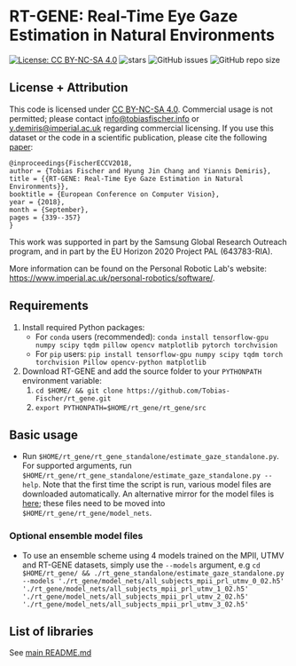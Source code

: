 # RT-GENE: Real-Time Eye Gaze Estimation in Natural Environments
[![License: CC BY-NC-SA 4.0](https://img.shields.io/badge/License-CC%20BY--NC--SA%204.0-lightgrey.svg?style=flat-square)](https://creativecommons.org/licenses/by-nc-sa/4.0/)
![stars](https://img.shields.io/github/stars/Tobias-Fischer/rt_gene.svg?style=flat-square)
![GitHub issues](https://img.shields.io/github/issues/Tobias-Fischer/rt_gene.svg?style=flat-square)
![GitHub repo size](https://img.shields.io/github/repo-size/Tobias-Fischer/rt_gene.svg?style=flat-square)

## License + Attribution
This code is licensed under [CC BY-NC-SA 4.0](https://creativecommons.org/licenses/by-nc-sa/4.0/). Commercial usage is not permitted; please contact <info@tobiasfischer.info> or <y.demiris@imperial.ac.uk> regarding commercial licensing. If you use this dataset or the code in a scientific publication, please cite the following [paper](http://openaccess.thecvf.com/content_ECCV_2018/html/Tobias_Fischer_RT-GENE_Real-Time_Eye_ECCV_2018_paper.html):

```
@inproceedings{FischerECCV2018,
author = {Tobias Fischer and Hyung Jin Chang and Yiannis Demiris},
title = {{RT-GENE: Real-Time Eye Gaze Estimation in Natural Environments}},
booktitle = {European Conference on Computer Vision},
year = {2018},
month = {September},
pages = {339--357}
}
```

This work was supported in part by the Samsung Global Research Outreach program, and in part by the EU Horizon 2020 Project PAL (643783-RIA).

More information can be found on the Personal Robotic Lab's website: <https://www.imperial.ac.uk/personal-robotics/software/>.

## Requirements
1. Install required Python packages:
    - For `conda` users (recommended): `conda install tensorflow-gpu numpy scipy tqdm pillow opencv matplotlib pytorch torchvision`
    - For `pip` users: `pip install tensorflow-gpu numpy scipy tqdm torch torchvision Pillow opencv-python matplotlib`
1. Download RT-GENE and add the source folder to your `PYTHONPATH` environment variable:
    1. `cd $HOME/ && git clone https://github.com/Tobias-Fischer/rt_gene.git`
    1. `export PYTHONPATH=$HOME/rt_gene/rt_gene/src`

## Basic usage
- Run `$HOME/rt_gene/rt_gene_standalone/estimate_gaze_standalone.py`. For supported arguments, run `$HOME/rt_gene/rt_gene_standalone/estimate_gaze_standalone.py --help`. Note that the first time the script is run, various model files are downloaded automatically. An alternative mirror for the model files is [here](https://drive.google.com/drive/folders/1cdOlCoXBIv-KxBGPP88oijd85uc5XVGF?usp=sharing); these files need to be moved into `$HOME/rt_gene/rt_gene/model_nets`.

### Optional ensemble model files
- To use an ensemble scheme using 4 models trained on the MPII, UTMV and RT-GENE datasets, simply use the `--models` argument, e.g `cd $HOME/rt_gene/ && ./rt_gene_standalone/estimate_gaze_standalone.py --models './rt_gene/model_nets/all_subjects_mpii_prl_utmv_0_02.h5' './rt_gene/model_nets/all_subjects_mpii_prl_utmv_1_02.h5' './rt_gene/model_nets/all_subjects_mpii_prl_utmv_2_02.h5' './rt_gene/model_nets/all_subjects_mpii_prl_utmv_3_02.h5'`

## List of libraries
See [main README.md](../rt_gene/README.md)

